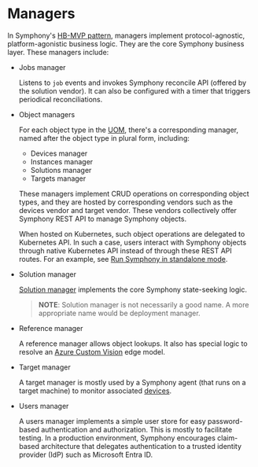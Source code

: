 # Managers

In Symphony's [HB-MVP pattern](https://www.linkedin.com/pulse/hb-mvp-design-pattern-extensible-systems-part-i-haishi-bai/), managers implement protocol-agnostic, platform-agonistic business logic. They are the core Symphony business layer. These managers include:

* Jobs manager

  Listens to `job` events and invokes Symphony reconcile API (offered by the solution vendor). It can also be configured with a timer that triggers periodical reconciliations.

* Object managers

  For each object type in the [UOM](../concepts/unified-object-model/_overview.md), there's a corresponding manager, named after the object type in plural form, including:

  * Devices manager
  * Instances manager
  * Solutions manager
  * Targets manager

  These managers implement CRUD operations on corresponding object types, and they are hosted by corresponding vendors such as the devices vendor and target vendor. These vendors collectively offer Symphony REST API to manage Symphony objects.

  When hosted on Kubernetes, such object operations are delegated to Kubernetes API. In such a case, users interact with Symphony objects through native Kubernetes API instead of through these REST API routes. For an example, see [Run Symphony in standalone mode](../build_deployment/standalone.md).

* Solution manager

  [Solution manager](./solution-manager.md) implements the core Symphony state-seeking logic.

  > **NOTE**: Solution manager is not necessarily a good name. A more appropriate name would be deployment manager.

* Reference manager

  A reference manager allows object lookups. It also has special logic to resolve an [Azure Custom Vision](https://azure.microsoft.com/products/cognitive-services/custom-vision-service/) edge model.

* Target manager

  A target manager is mostly used by a Symphony agent (that runs on a target machine) to monitor associated [devices](../concepts/unified-object-model/device.md).

* Users manager

  A users manager implements a simple user store for easy password-based authentication and authorization. This is mostly to facilitate testing. In a production environment, Symphony encourages claim-based architecture that delegates authentication to a trusted identity provider (IdP) such as Microsoft Entra ID.
